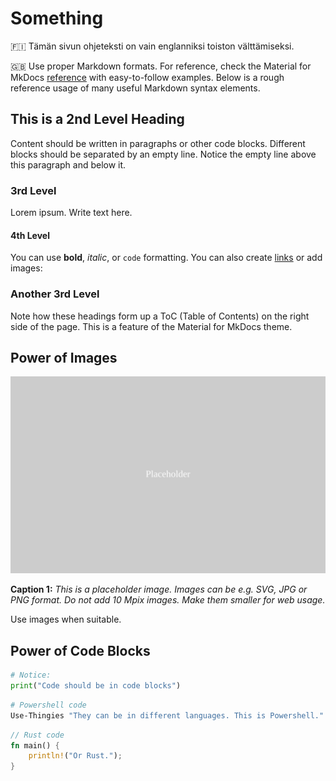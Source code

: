 # Something

🇫🇮 Tämän sivun ohjeteksti on vain englanniksi toiston välttämiseksi.

🇬🇧 Use proper Markdown formats. For reference, check the Material for MkDocs [reference](https://squidfunk.github.io/mkdocs-material/reference/) with easy-to-follow examples. Below is a rough reference usage of many useful Markdown syntax elements.

## This is a 2nd Level Heading

Content should be written in paragraphs or other code blocks. Different blocks should be separated by an empty line. Notice the empty line above this paragraph and below it.

### 3rd Level

Lorem ipsum. Write text here.

#### 4th Level

You can use **bold**, *italic*, or `code` formatting. You can also create [links](https://example.com) or add images:

### Another 3rd Level

Note how these headings form up a ToC (Table of Contents) on the right side of the page. This is a feature of the Material for MkDocs theme.

## Power of Images

![Alt text](images/placeholder.svg)

**Caption 1:** *This is a placeholder image. Images can be e.g. SVG, JPG or PNG format. Do not add 10 Mpix images. Make them smaller for web usage.*

Use images when suitable.

## Power of Code Blocks

```python
# Notice:
print("Code should be in code blocks")
```

```powershell
# Powershell code
Use-Thingies "They can be in different languages. This is Powershell."
```

```rust
// Rust code
fn main() {
    println!("Or Rust.");
}
```

